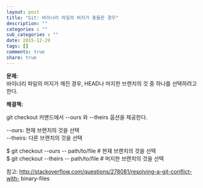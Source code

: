 ```yaml
---
layout: post
title: "Git: 바이너리 파일의 머지가 충돌한 경우"
description: ""
categories : ""
sub_categories : ""
date: 2015-12-29
tags: []
comments: true
share: true
---
```


**문제:**  
바이너리 파일의 머지가 깨진 경우, HEAD나 머지한 브랜치의 것 중 하나를 선택하려고 한다.  
  
  
**해결책:**  
  
git checkout 커맨드에서 --ours 와 --theirs 옵션을 제공한다.  
  
\--ours: 현재 브랜치의 것을 선택  
\--theirs: 다른 브랜치의 것을 선택  
  
  
$ git checkout --ours -- path/to/file # 현재 브랜치의 것을 선택  
$ git checkout --theirs -- path/to/file # 머지한 브랜치의 것을 선택  
  
  
  
참고: http://stackoverflow.com/questions/278081/resolving-a-git-conflict-with-
binary-files  


